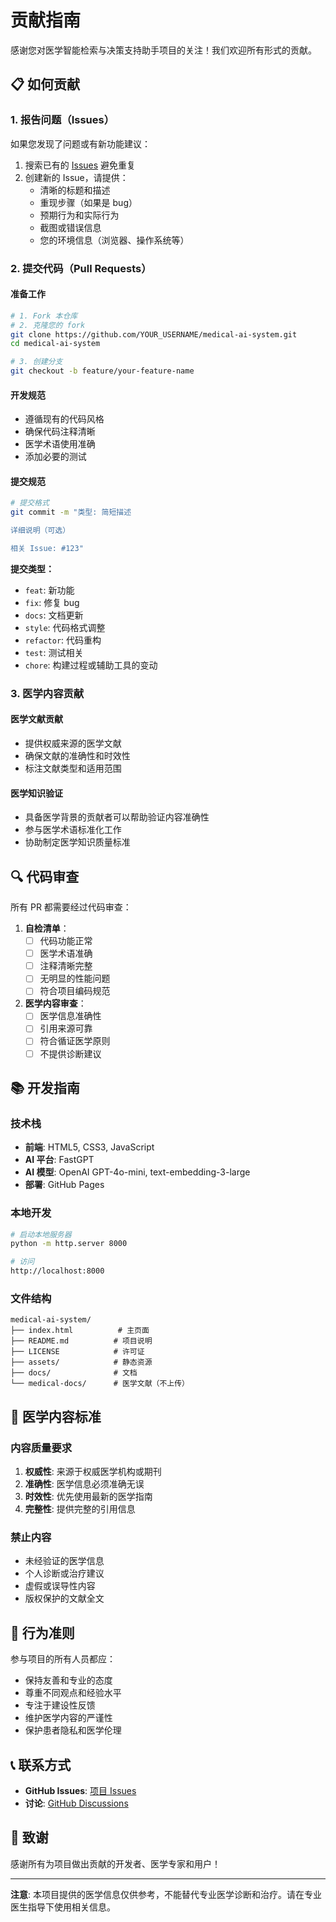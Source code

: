 # 贡献指南

感谢您对医学智能检索与决策支持助手项目的关注！我们欢迎所有形式的贡献。

## 📋 如何贡献

### 1. 报告问题（Issues）

如果您发现了问题或有新功能建议：

1. 搜索已有的 [Issues](https://github.com/zq88577727/medical-ai-system/issues) 避免重复
2. 创建新的 Issue，请提供：
   - 清晰的标题和描述
   - 重现步骤（如果是 bug）
   - 预期行为和实际行为
   - 截图或错误信息
   - 您的环境信息（浏览器、操作系统等）

### 2. 提交代码（Pull Requests）

#### 准备工作
```bash
# 1. Fork 本仓库
# 2. 克隆您的 fork
git clone https://github.com/YOUR_USERNAME/medical-ai-system.git
cd medical-ai-system

# 3. 创建分支
git checkout -b feature/your-feature-name
```

#### 开发规范
- 遵循现有的代码风格
- 确保代码注释清晰
- 医学术语使用准确
- 添加必要的测试

#### 提交规范
```bash
# 提交格式
git commit -m "类型: 简短描述

详细说明（可选）

相关 Issue: #123"
```

**提交类型：**
- `feat`: 新功能
- `fix`: 修复 bug
- `docs`: 文档更新
- `style`: 代码格式调整
- `refactor`: 代码重构
- `test`: 测试相关
- `chore`: 构建过程或辅助工具的变动

### 3. 医学内容贡献

#### 医学文献贡献
- 提供权威来源的医学文献
- 确保文献的准确性和时效性
- 标注文献类型和适用范围

#### 医学知识验证
- 具备医学背景的贡献者可以帮助验证内容准确性
- 参与医学术语标准化工作
- 协助制定医学知识质量标准

## 🔍 代码审查

所有 PR 都需要经过代码审查：

1. **自检清单**：
   - [ ] 代码功能正常
   - [ ] 医学术语准确
   - [ ] 注释清晰完整
   - [ ] 无明显的性能问题
   - [ ] 符合项目编码规范

2. **医学内容审查**：
   - [ ] 医学信息准确性
   - [ ] 引用来源可靠
   - [ ] 符合循证医学原则
   - [ ] 不提供诊断建议

## 📚 开发指南

### 技术栈
- **前端**: HTML5, CSS3, JavaScript
- **AI 平台**: FastGPT
- **AI 模型**: OpenAI GPT-4o-mini, text-embedding-3-large
- **部署**: GitHub Pages

### 本地开发
```bash
# 启动本地服务器
python -m http.server 8000

# 访问
http://localhost:8000
```

### 文件结构
```
medical-ai-system/
├── index.html          # 主页面
├── README.md          # 项目说明
├── LICENSE            # 许可证
├── assets/            # 静态资源
├── docs/              # 文档
└── medical-docs/      # 医学文献（不上传）
```

## 🏥 医学内容标准

### 内容质量要求
1. **权威性**: 来源于权威医学机构或期刊
2. **准确性**: 医学信息必须准确无误
3. **时效性**: 优先使用最新的医学指南
4. **完整性**: 提供完整的引用信息

### 禁止内容
- 未经验证的医学信息
- 个人诊断或治疗建议
- 虚假或误导性内容
- 版权保护的文献全文

## 🚫 行为准则

参与项目的所有人员都应：

- 保持友善和专业的态度
- 尊重不同观点和经验水平
- 专注于建设性反馈
- 维护医学内容的严谨性
- 保护患者隐私和医学伦理

## 📞 联系方式

- **GitHub Issues**: [项目 Issues](https://github.com/zq88577727/medical-ai-system/issues)
- **讨论**: [GitHub Discussions](https://github.com/zq88577727/medical-ai-system/discussions)

## 🙏 致谢

感谢所有为项目做出贡献的开发者、医学专家和用户！

---

**注意**: 本项目提供的医学信息仅供参考，不能替代专业医学诊断和治疗。请在专业医生指导下使用相关信息。 